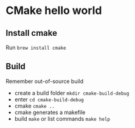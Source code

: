 # CMake hello world

## Install cmake

Run `brew install cmake`

## Build

Remember out-of-source build

- create a build folder `mkdir cmake-build-debug`
- enter `cd cmake-build-debug`
- cmake `cmake ..`
- cmake generates a makefile
- build `make` or list commands `make help`
